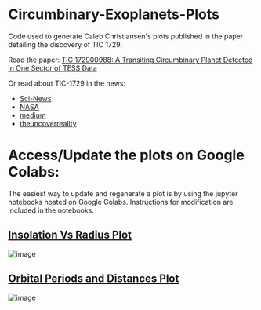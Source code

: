 # Circumbinary-Exoplanets-Plots
Code used to generate Caleb Christiansen's plots published in the paper detailing the discovery of TIC 1729.

Read the paper: [TIC 172900988: A Transiting Circumbinary Planet Detected in One Sector of TESS Data](https://arxiv.org/abs/2105.08614) 

Or read about TIC-1729 in the news:
  * [Sci-News](https://www.sci-news.com/astronomy/jupiter-sized-circumbinary-exoplanet-09689.html)
  * [NASA](https://heasarc.gsfc.nasa.gov/docs/tess/tess-weekly-bulletin-june-01st.html)
  * [medium](https://medium.com/absolute-cosmos/tess-detects-an-exoplanet-orbiting-two-stars-43e9f6d0bd6e)
  * [theuncoverreality](https://theuncoverreality.in/2021/05/19/astronomers-discovered-circumbinary-planet-tic-172900988b-planetary-science/)


# Access/Update the plots on Google Colabs:
The easiest way to update and regenerate a plot is by using the jupyter notebooks hosted on Google Colabs. Instructions for modification are included in the notebooks.

## [Insolation Vs Radius Plot](https://colab.research.google.com/drive/1rG3tsiZL4BvGme8pgh-hnHbccg_c-HzH?usp=sharing)
![image](https://user-images.githubusercontent.com/48393233/139557573-b410d096-b4d0-4edc-850b-2e2960f155b9.jpg)

## [Orbital Periods and Distances Plot](https://colab.research.google.com/drive/1UM-KOGFR1IxIOJBy3Q1OhTRJsWhlcpHc?usp=sharing)
![image](https://user-images.githubusercontent.com/48393233/139557568-54205039-4a63-4323-885d-c0cb016b976f.jpg)
